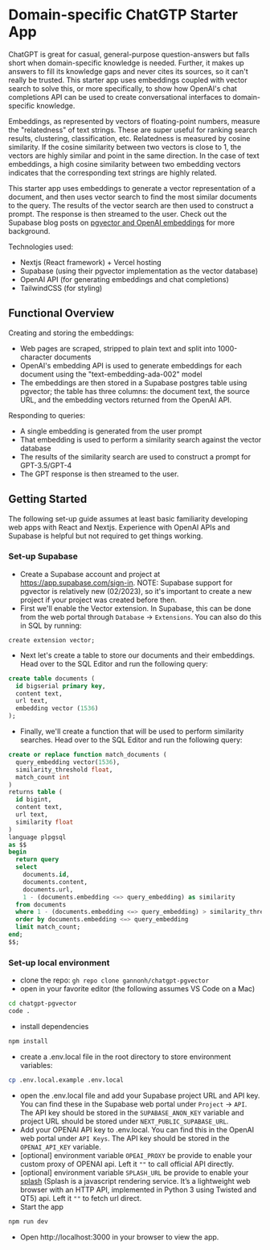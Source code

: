 # Domain-specific ChatGTP Starter App

ChatGPT is great for casual, general-purpose question-answers but falls short when domain-specific knowledge is needed. Further, it makes up answers to fill its knowledge gaps and never cites its sources, so it can't really be trusted. This starter app uses embeddings coupled with vector search to solve this, or more specifically, to show how OpenAI's chat completions API can be used to create conversational interfaces to domain-specific knowledge.

Embeddings, as represented by vectors of floating-point numbers, measure the "relatedness" of text strings. These are super useful for ranking search results, clustering, classification, etc. Relatedness is measured by cosine similarity. If the cosine similarity between two vectors is close to 1, the vectors are highly similar and point in the same direction. In the case of text embeddings, a high cosine similarity between two embedding vectors indicates that the corresponding text strings are highly related.

This starter app uses embeddings to generate a vector representation of a document, and then uses vector search to find the most similar documents to the query. The results of the vector search are then used to construct a prompt. The response is then streamed to the user. Check out the Supabase blog posts on [pgvector and OpenAI embeddings](https://supabase.com/blog/openai-embeddings-postgres-vector) for more background.

Technologies used:

- Nextjs (React framework) + Vercel hosting
- Supabase (using their pgvector implementation as the vector database)
- OpenAI API (for generating embeddings and chat completions)
- TailwindCSS (for styling)

## Functional Overview

Creating and storing the embeddings:

- Web pages are scraped, stripped to plain text and split into 1000-character documents
- OpenAI's embedding API is used to generate embeddings for each document using the "text-embedding-ada-002" model
- The embeddings are then stored in a Supabase postgres table using pgvector; the table has three columns: the document text, the source URL, and the embedding vectors returned from the OpenAI API.

Responding to queries:

- A single embedding is generated from the user prompt
- That embedding is used to perform a similarity search against the vector database
- The results of the similarity search are used to construct a prompt for GPT-3.5/GPT-4
- The GPT response is then streamed to the user.

## Getting Started

The following set-up guide assumes at least basic familiarity developing web apps with React and Nextjs. Experience with OpenAI APIs and Supabase is helpful but not required to get things working.

### Set-up Supabase

- Create a Supabase account and project at https://app.supabase.com/sign-in. NOTE: Supabase support for pgvector is relatively new (02/2023), so it's important to create a new project if your project was created before then.
- First we'll enable the Vector extension. In Supabase, this can be done from the web portal through `Database` → `Extensions`. You can also do this in SQL by running:

```
create extension vector;
```

- Next let's create a table to store our documents and their embeddings. Head over to the SQL Editor and run the following query:

```sql
create table documents (
  id bigserial primary key,
  content text,
  url text,
  embedding vector (1536)
);
```

- Finally, we'll create a function that will be used to perform similarity searches. Head over to the SQL Editor and run the following query:

```sql
create or replace function match_documents (
  query_embedding vector(1536),
  similarity_threshold float,
  match_count int
)
returns table (
  id bigint,
  content text,
  url text,
  similarity float
)
language plpgsql
as $$
begin
  return query
  select
    documents.id,
    documents.content,
    documents.url,
    1 - (documents.embedding <=> query_embedding) as similarity
  from documents
  where 1 - (documents.embedding <=> query_embedding) > similarity_threshold
  order by documents.embedding <=> query_embedding
  limit match_count;
end;
$$;
```

### Set-up local environment

- clone the repo: `gh repo clone gannonh/chatgpt-pgvector`
- open in your favorite editor (the following assumes VS Code on a Mac)

```bash
cd chatgpt-pgvector
code .
```

- install dependencies

```bash
npm install
```

- create a .env.local file in the root directory to store environment variables:

```bash
cp .env.local.example .env.local
```

- open the .env.local file and add your Supabase project URL and API key. You can find these in the Supabase web portal under `Project` → `API`. The API key should be stored in the `SUPABASE_ANON_KEY` variable and project URL should be stored under `NEXT_PUBLIC_SUPABASE_URL`.
- Add your OPENAI API key to .env.local. You can find this in the OpenAI web portal under `API Keys`. The API key should be stored in the `OPENAI_API_KEY` variable.
- [optional] environment variable `OPEAI_PROXY` be provide to enable your custom proxy of OPENAI api. Left it `""` to call official API directly.
- [optional] environment variable `SPLASH_URL` be provide to enable your [splash](https://splash.readthedocs.io/en/stable/index.html) (Splash is a javascript rendering service. It’s a lightweight web browser with an HTTP API, implemented in Python 3 using Twisted and QT5) api. Left it `""` to fetch url direct.
- Start the app

```bash
npm run dev
```

- Open http://localhost:3000 in your browser to view the app.
